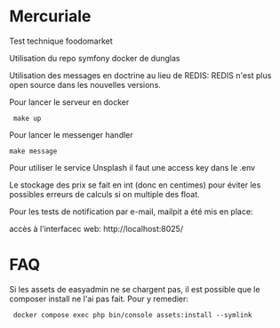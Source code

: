 # Mercuriale
Test technique foodomarket

Utilisation du repo symfony docker de dunglas

Utilisation des messages en doctrine au lieu de REDIS: REDIS n'est plus open source dans les nouvelles versions.

Pour lancer le serveur en docker
```
 make up
```

Pour lancer le messenger handler
```
make message
```

Pour utiliser le service Unsplash il faut une access key dans le .env

Le stockage des prix se fait en int (donc en centimes) pour éviter les possibles erreurs de calculs si on multiple des float.

Pour les tests de notification par e-mail, mailpit a été mis en place:

accès à l'interfacec web: http://localhost:8025/

# FAQ

Si les assets de easyadmin ne se chargent pas, il est possible que le composer install ne l'ai pas fait. Pour y remedier:

```
 docker compose exec php bin/console assets:install --symlink
```

